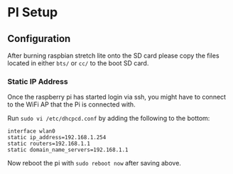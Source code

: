 # PI Setup

## Configuration

After burning raspbian stretch lite onto the SD card please copy the files located in either `bts/` or `cc/` to the boot SD card.  

### Static IP Address

Once the raspberry pi has started login via ssh, you might have to connect to the WiFi AP that the Pi is connected with.

Run `sudo vi /etc/dhcpcd.conf` by adding the following to the bottom:
```
interface wlan0
static ip_address=192.168.1.254
static routers=192.168.1.1
static domain_name_servers=192.168.1.1
```

Now reboot the pi with `sudo reboot now` after saving above.
